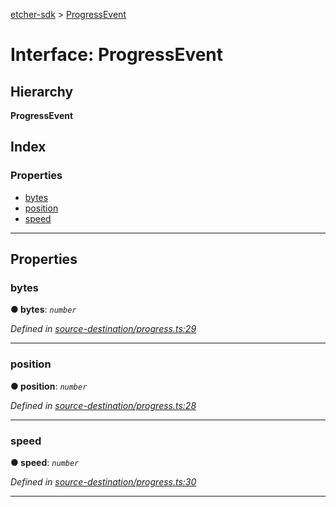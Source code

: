 [etcher-sdk](../README.md) > [ProgressEvent](../interfaces/progressevent.md)

# Interface: ProgressEvent

## Hierarchy

**ProgressEvent**

## Index

### Properties

* [bytes](progressevent.md#bytes)
* [position](progressevent.md#position)
* [speed](progressevent.md#speed)

---

## Properties

<a id="bytes"></a>

###  bytes

**● bytes**: *`number`*

*Defined in [source-destination/progress.ts:29](https://github.com/resin-io-modules/etcher-sdk/blob/e34af4f/lib/source-destination/progress.ts#L29)*

___
<a id="position"></a>

###  position

**● position**: *`number`*

*Defined in [source-destination/progress.ts:28](https://github.com/resin-io-modules/etcher-sdk/blob/e34af4f/lib/source-destination/progress.ts#L28)*

___
<a id="speed"></a>

###  speed

**● speed**: *`number`*

*Defined in [source-destination/progress.ts:30](https://github.com/resin-io-modules/etcher-sdk/blob/e34af4f/lib/source-destination/progress.ts#L30)*

___

